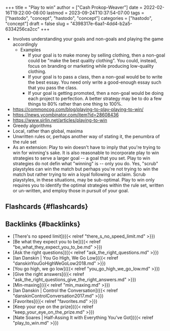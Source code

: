 +++
title = "Play to win"
author = ["Cash Prokop-Weaver"]
date = 2022-02-16T19:22:00-08:00
lastmod = 2023-09-24T10:37:54-07:00
tags = ["hastodo", "concept", "hastodo", "concept"]
categories = ["hastodo", "concept"]
draft = false
slug = "4398317e-6aa1-4dd4-b2a5-6334256ca2cc"
+++

-   Involves understanding your goals and non-goals and playing the game accordingly
    -   Examples
        -   If your goal is to make money by selling clothing, then a non-goal could be "make the best quality clothing". You could, instead, focus on branding or marketing while producing low-quality clothing.
        -   If your goal is to pass a class, then a non-goal would be to write the best essay. You need only write a good-enough essay such that you pass the class.
        -   If your goal is getting promoted, then a non-goal would be doing each project to perfection. A better strategy may be to do a few things to 80% rather than one thing to 100%.
-   <https://commoncog.com/blog/playing-to-play-playing-to-win/>
-   <https://news.ycombinator.com/item?id=28608436>
-   <https://www.sirlin.net/articles/playing-to-win>
-   Greedy algorithms
-   Local, rather than global, maxima
-   Unwritten rules or, perhaps another way of stating it, the penumbra of the rule set
-   As an extension: Play to win doesn't have to imply that you're trying to win for winning's sake. It is also reasonable to incorporate play to win strategies to serve a larger goal -- a goal that you set. Play to win strategies do not defin what "winning" is -- only you do. Yes, "scrub" playstyles can win the match but perhaps you're not trying to win the match but rather trying to win a loyal following or aclaim. Scrub playstyles, in these situations, may be sub-optimal. Play to win only requires you to identify the optimal strategies within the rule set, written or un-written, and employ those in pursuit of your goal.


## Flashcards {#flashcards}


## Backlinks {#backlinks}

-   [There's no speed limit]({{< relref "there_s_no_speed_limit.md" >}})
-   [Be what they expect you to be]({{< relref "be_what_they_expect_you_to_be.md" >}})
-   [Ask the right questions]({{< relref "ask_the_right_questions.md" >}})
-   [Ian Danskin | You Go High, We Go Low]({{< relref "danskinYouGoHighWeGoLow2018.md" >}})
-   [You go high, we go low]({{< relref "you_go_high_we_go_low.md" >}})
-   [Give the right answers]({{< relref "ask_the_right_questions_give_the_right_answers.md" >}})
-   [Min-maxing]({{< relref "min_maxing.md" >}})
-   [Ian Danskin | Control the Conversation]({{< relref "danskinControlConversation2017.md" >}})
-   [Favorites]({{< relref "favorites.md" >}})
-   [Keep your eye on the prize]({{< relref "keep_your_eye_on_the_prize.md" >}})
-   [Nate Soares | Half-Assing It with Everything You've Got]({{< relref "play_to_win.md" >}})
